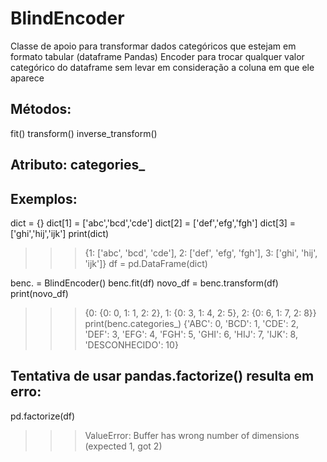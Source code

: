 # BlindEncoder
Classe de apoio para transformar dados categóricos que estejam em formato tabular (dataframe Pandas)            Encoder para trocar qualquer valor categórico do dataframe sem levar em consideração a coluna em que ele aparece


## Métodos: 
   fit()
   transform()
   inverse_transform()

## Atributo: categories_ 

## Exemplos:
dict = {}
dict[1] = ['abc','bcd','cde']
dict[2] = ['def','efg','fgh']
dict[3] = ['ghi','hij','ijk'] 
print(dict)
>>> {1: ['abc', 'bcd', 'cde'], 2: ['def', 'efg', 'fgh'], 3: ['ghi', 'hij', 'ijk']}
df = pd.DataFrame(dict)

benc. = BlindEncoder()
benc.fit(df)
novo_df = benc.transform(df)
print(novo_df)
>>> {0: {0: 0, 1: 1, 2: 2}, 1: {0: 3, 1: 4, 2: 5}, 2: {0: 6, 1: 7, 2: 8}}
print(benc.categories_)
>>> {'ABC': 0, 'BCD': 1, 'CDE': 2, 'DEF': 3, 'EFG': 4, 'FGH': 5, 'GHI': 6, 'HIJ': 7, 'IJK': 8, 'DESCONHECIDO': 10}

## Tentativa de usar pandas.factorize() resulta em erro:
pd.factorize(df)
>>> ValueError: Buffer has wrong number of dimensions (expected 1, got 2)
